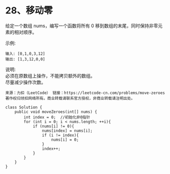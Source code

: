28、移动零
======
	
给定一个数组 nums，编写一个函数将所有 0 移到数组的末尾，同时保持非零元素的相对顺序。<br>

示例:
```
输入: [0,1,0,3,12]
输出: [1,3,12,0,0]
```
说明:<br>
必须在原数组上操作，不能拷贝额外的数组。<br>
尽量减少操作次数。<br>

`来源：力扣（LeetCode）
链接：https://leetcode-cn.com/problems/move-zeroes
著作权归领扣网络所有。商业转载请联系官方授权，非商业转载请注明出处。`


```
class Solution {
    public void moveZeroes(int[] nums) {
        int index = 0;  //初始化非0指针
        for (int i = 0; i < nums.length; ++i){
            if (nums[i] != 0){
                nums[index] = nums[i];
                if (i != index){
                    nums[i] = 0;
                }
                index++;
            }
        } 
    }
}
```
